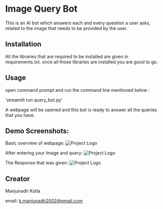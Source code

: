 # Image Query Bot

This is an AI bot which answers each and every question a user asks, related to the image that needs to be provided by the user.

## Installation

All the libraries that are required to be installed are given in requirements.txt.
once all those libraries are installed you are good to go.
## Usage

open command prompt and run the command line mentioned below :

'streamlit run query_bot.py'

A webpage will be opened and this bot is ready to answer all the queries that you have.

## Demo Screenshots:
Basic overview of webpage:
![Project Logo](images/logo.png)

After entering your Image and query:
![Project Logo](images/logo.png)

The Response that was given:
![Project Logo](images/logo.png)



## Creator
Manjunadh Kotla 

email: k.manjunadh2002@gmail.com
